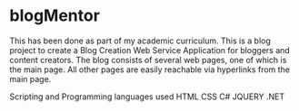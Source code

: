 # blogMentor
This has been done as part of my academic curriculum. This is a blog project to create a Blog Creation Web Service Application for bloggers and content creators. The blog consists of several web pages, one of which is the main page. All other pages are easily reachable via hyperlinks from the main page.

Scripting and Programming languages used
HTML
 CSS
 C#
 JQUERY
.NET

